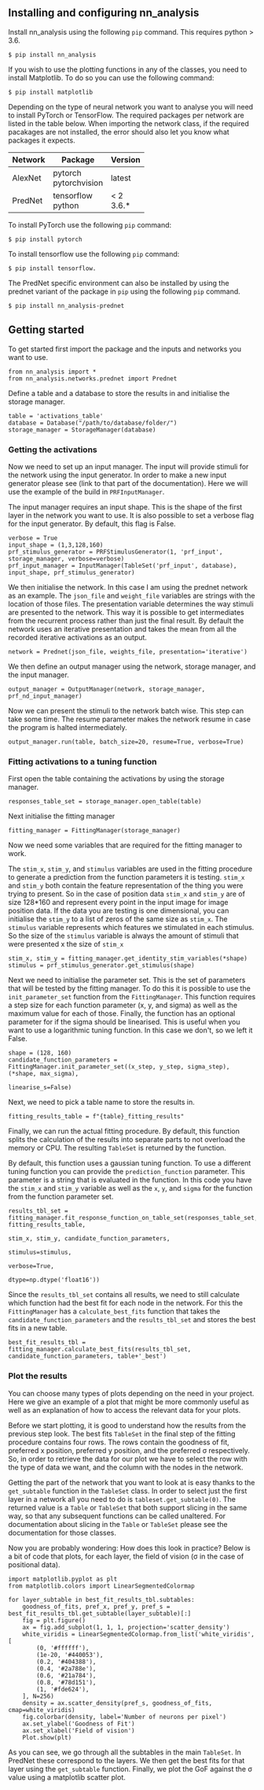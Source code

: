## Installing and configuring nn_analysis
Install nn_analysis using the following `pip` command. This requires python > 3.6.

    $ pip install nn_analysis

If you wish to use the plotting functions in any of the classes, you need to install Matplotlib. To do so you can use the following command:

    $ pip install matplotlib

Depending on the type of neural network you want to analyse you will need to install PyTorch or TensorFlow.
The required packages per network are listed in the table below.
When importing the network class, if the required pacakages are not installed, the error should also let you know what packages it expects.

|Network|Package|Version|
|---|---|---|
|AlexNet|pytorch<br>pytorchvision|latest|
|PredNet|tensorflow<br>python|< 2<br>3.6.*|

To install PyTorch use the following `pip` command:

    $ pip install pytorch

To install tensorflow use the following `pip` command:

    $ pip install tensorflow.

The PredNet specific environment can also be installed by using the prednet variant of the package in `pip` using the following `pip` command.

    $ pip install nn_analysis-prednet

## Getting started
To get started first import the package and the inputs and networks you want to use.

    from nn_analysis import *
    from nn_analysis.networks.prednet import Prednet

Define a table and a database to store the results in and initialise the storage manager.
    
    table = 'activations_table'
    database = Database("/path/to/database/folder/")
    storage_manager = StorageManager(database)

### Getting the activations
Now we need to set up an input manager. The input will provide stimuli for the network using the input generator. In order to make a new input generator please see (link to that part of the documentation).
Here we will use the example of the build in `PRFInputManager`.

The input manager requires an input shape. This is the shape of the first layer in the network you want to use.
It is also possible to set a verbose flag for the input generator. By default, this flag is False.

    verbose = True
    input_shape = (1,3,128,160)
    prf_stimulus_generator = PRFStimulusGenerator(1, 'prf_input', storage_manager, verbose=verbose)
    prf_input_manager = InputManager(TableSet('prf_input', database), input_shape, prf_stimulus_generator)

We then initialise the network. In this case I am using the prednet network as an example. The `json_file` and `weight_file` variables are strings with the location of those files.
The presentation variable determines the way stimuli are presented to the network. This way it is possible to get intermediates from the recurrent process rather than just the final result.
By default the network uses an iterative presentation and takes the mean from all the recorded iterative activations as an output.

    network = Prednet(json_file, weights_file, presentation='iterative')

We then define an output manager using the network, storage manager, and the input manager.

    output_manager = OutputManager(network, storage_manager, prf_nd_input_manager)

Now we can present the stimuli to the network batch wise. This step can take some time.
The resume parameter makes the network resume in case the program is halted intermediately.

    output_manager.run(table, batch_size=20, resume=True, verbose=True)

### Fitting activations to a tuning function
First open the table containing the activations by using the storage manager.

    responses_table_set = storage_manager.open_table(table)

Next initialise the fitting manager

    fitting_manager = FittingManager(storage_manager)

Now we need some variables that are required for the fitting manager to work.

The `stim_x`, `stim_y`, and `stimulus` variables are used in the fitting procedure to generate a prediction from the function parameters it is testing. `stim_x` and `stim_y` both contain the feature representation of the thing you were trying to present.
So in the case of position data `stim_x` and `stim_y` are of size 128*160 and represent every point in the input image for image position data.
If the data you are testing is one dimensional, you can initialise the `stim_y` to a list of zeros of the same size as `stim_x`.
The `stimulus` variable represents which features we stimulated in each stimulus.
So the size of the `stimulus` variable is always the amount of stimuli that were presented x the size of `stim_x`

    stim_x, stim_y = fitting_manager.get_identity_stim_variables(*shape)
    stimulus = prf_stimulus_generator.get_stimulus(shape)

Next we need to initialise the parameter set. This is the set of parameters that will be tested by the fitting manager.
To do this it is possible to use the `init_parameter_set` function from the `FittingManager`. 
This function requires a step size for each function parameter (x, y, and sigma) as well as the maximum value for each of those.
Finally, the function has an optional parameter for if the sigma should be linearised. This is useful when you want to use a logarithmic tuning function. 
In this case we don't, so we left it False.

    shape = (128, 160)
    candidate_function_parameters = FittingManager.init_parameter_set((x_step, y_step, sigma_step), (*shape, max_sigma),
                                                                      linearise_s=False)

Next, we need to pick a table name to store the results in.

    fitting_results_table = f"{table}_fitting_results"

Finally, we can run the actual fitting procedure. By default, this function splits the calculation of the results into separate parts to not overload the memory or CPU.
The resulting `TableSet` is returned by the function. 

By default, this function uses a gaussian tuning function. To use a different tuning function you can provide the `prediction_function` parameter.
This parameter is a string that is evaluated in the function. In this code you have the `stim_x` and `stim_y` variable as well as the `x`, `y`, and `sigma` for the function from the function parameter set.


    results_tbl_set = fitting_manager.fit_response_function_on_table_set(responses_table_set, fitting_results_table,
                                                                         stim_x, stim_y, candidate_function_parameters,
                                                                         stimulus=stimulus,
                                                                         verbose=True,
                                                                         dtype=np.dtype('float16'))

Since the `results_tbl_set` contains all results, we need to still calculate which function had the best fit for each node in the network.
For this the `FittingManager` has a `calculate_best_fits` function that takes the `candidate_function_parameters` and the `results_tbl_set` and stores the best fits in a new table.

    best_fit_results_tbl = fitting_manager.calculate_best_fits(results_tbl_set, candidate_function_parameters, table+'_best')

### Plot the results
You can choose many types of plots depending on the need in your project.
Here we give an example of a plot that might be more commonly useful as well as an explanation of how to access the relevant data for your plots.

Before we start plotting, it is good to understand how the results from the previous step look. 
The best fits `TableSet` in the final step of the fitting procedure contains four rows.
The rows contain the goodness of fit, preferred x position, preferred y position, and the preferred σ respectively.
So, in order to retrieve the data for our plot we have to select the row with the type of data we want, and the column with the nodes in the network.

Getting the part of the network that you want to look at is easy thanks to the `get_subtable` function in the `TableSet` class.
In order to select just the first layer in a network all you need to do is `tableset.get_subtable(0)`.
The returned value is a `Table` or `TableSet` that both support slicing in the same way, so that any subsequent functions can be called unaltered.
For documentation about slicing in the `Table` or `TableSet` please see the documentation for those classes.

Now you are probably wondering: How does this look in practice?
Below is a bit of code that plots, for each layer, the field of vision (σ in the case of positional data).

    import matplotlib.pyplot as plt
    from matplotlib.colors import LinearSegmentedColormap

    for layer_subtable in best_fit_results_tbl.subtables:
        goodness_of_fits, pref_x, pref_y, pref_s = best_fit_results_tbl.get_subtable(layer_subtable)[:]
        fig = plt.figure()
        ax = fig.add_subplot(1, 1, 1, projection='scatter_density')
        white_viridis = LinearSegmentedColormap.from_list('white_viridis', [
            (0, '#ffffff'),
            (1e-20, '#440053'),
            (0.2, '#404388'),
            (0.4, '#2a788e'),
            (0.6, '#21a784'),
            (0.8, '#78d151'),
            (1, '#fde624'),
        ], N=256)
        density = ax.scatter_density(pref_s, goodness_of_fits, cmap=white_viridis)
        fig.colorbar(density, label='Number of neurons per pixel')
        ax.set_ylabel('Goodness of Fit')
        ax.set_xlabel('Field of vision')
        Plot.show(plt)

As you can see, we go through all the subtables in the main `TableSet`. In PredNet these correspond to the layers.
We then get the best fits for that layer using the `get_subtable` function.
Finally, we plot the GoF against the σ value using a matplotlib scatter plot.
